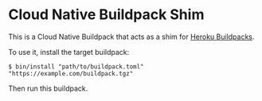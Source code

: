 # Cloud Native Buildpack Shim

This is a Cloud Native Buildpack that acts as a shim for [Heroku Buildpacks](https://devcenter.heroku.com/articles/buildpacks).

To use it, install the target buildpack:

```sh-session
$ bin/install "path/to/buildpack.toml" "https://example.com/buildpack.tgz"
```

Then run this buildpack.